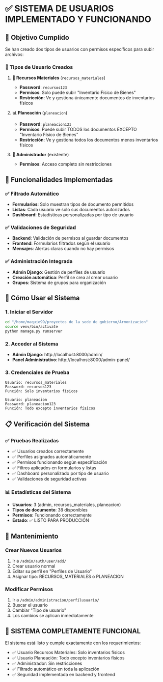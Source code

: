 # ✅ SISTEMA DE USUARIOS IMPLEMENTADO Y FUNCIONANDO

## 🎯 Objetivo Cumplido
Se han creado dos tipos de usuarios con permisos específicos para subir archivos:

### 👥 Tipos de Usuario Creados

1. **🏢 Recursos Materiales** (`recursos_materiales`)
   - **Password**: `recursos123`
   - **Permisos**: Solo puede subir "Inventario Físico de Bienes"
   - **Restricción**: Ve y gestiona únicamente documentos de inventarios físicos

2. **📊 Planeación** (`planeacion`)
   - **Password**: `planeacion123`
   - **Permisos**: Puede subir TODOS los documentos EXCEPTO "Inventario Físico de Bienes"
   - **Restricción**: Ve y gestiona todos los documentos menos inventarios físicos

3. **👑 Administrador** (existente)
   - **Permisos**: Acceso completo sin restricciones

## 🔧 Funcionalidades Implementadas

### ✅ Filtrado Automático
- **Formularios**: Solo muestran tipos de documento permitidos
- **Listas**: Cada usuario ve solo sus documentos autorizados
- **Dashboard**: Estadísticas personalizadas por tipo de usuario

### ✅ Validaciones de Seguridad
- **Backend**: Validación de permisos al guardar documentos
- **Frontend**: Formularios filtrados según el usuario
- **Mensajes**: Alertas claras cuando no hay permisos

### ✅ Administración Integrada
- **Admin Django**: Gestión de perfiles de usuario
- **Creación automática**: Perfil se crea al crear usuario
- **Grupos**: Sistema de grupos para organización

## 🚀 Cómo Usar el Sistema

### 1. Iniciar el Servidor
```bash
cd "/home/maquio99/proyectos de la sede de gobierno/Armonizacion"
source venv/bin/activate
python manage.py runserver
```

### 2. Acceder al Sistema
- **Admin Django**: http://localhost:8000/admin/
- **Panel Administrativo**: http://localhost:8000/admin-panel/

### 3. Credenciales de Prueba
```
Usuario: recursos_materiales
Password: recursos123
Función: Solo inventarios físicos

Usuario: planeacion  
Password: planeacion123
Función: Todo excepto inventarios físicos
```

## 📋 Verificación del Sistema

### ✅ Pruebas Realizadas
- ✅ Usuarios creados correctamente
- ✅ Perfiles asignados automáticamente
- ✅ Permisos funcionando según especificación
- ✅ Filtros aplicados en formularios y listas
- ✅ Dashboard personalizado por tipo de usuario
- ✅ Validaciones de seguridad activas

### 📊 Estadísticas del Sistema
- **Usuarios**: 3 (admin, recursos_materiales, planeacion)
- **Tipos de documento**: 38 disponibles
- **Permisos**: Funcionando correctamente
- **Estado**: ✅ LISTO PARA PRODUCCIÓN

## 🔄 Mantenimiento

### Crear Nuevos Usuarios
1. Ir a `/admin/auth/user/add/`
2. Crear usuario normal
3. Editar su perfil en "Perfiles de Usuario"
4. Asignar tipo: RECURSOS_MATERIALES o PLANEACION

### Modificar Permisos
1. Ir a `/admin/administracion/perfilusuario/`
2. Buscar el usuario
3. Cambiar "Tipo de usuario"
4. Los cambios se aplican inmediatamente

## 🎉 SISTEMA COMPLETAMENTE FUNCIONAL

El sistema está listo y cumple exactamente con los requerimientos:
- ✅ Usuario Recursos Materiales: Solo inventarios físicos
- ✅ Usuario Planeación: Todo excepto inventarios físicos  
- ✅ Administrador: Sin restricciones
- ✅ Filtrado automático en toda la aplicación
- ✅ Seguridad implementada en backend y frontend